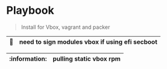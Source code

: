 # Playbook 
> Install for Vbox, vagrant and packer

| :memo:        | need to sign modules vbox if using efi secboot |
|---------------|:------------------------|

| :information: | pulling static vbox rpm |
|---------------|:------------------------|